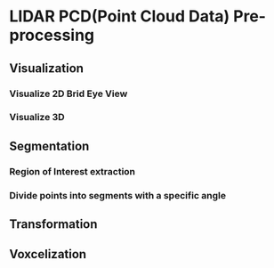# LIDAR PCD(Point Cloud Data) Pre-processing

## Visualization

### Visualize 2D Brid Eye View

### Visualize 3D 

## Segmentation

### Region of Interest extraction 

### Divide  points into segments with a specific angle

## Transformation

## Voxcelization